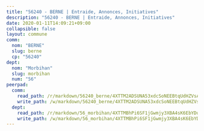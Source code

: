```yaml
---
title: "56240 - BERNE | Entraide, Annonces, Initiatives"
description: "56240 - BERNE | Entraide, Annonces, Initiatives"
date: 2020-01-11T14:09:21+09:00
collapsible: false
layout: commune
comm:
  nom: "BERNE"
  slug: berne
  cp: "56240"
dept:
  nom: "Morbihan"
  slug: morbihan
  num: "56"
peerpad:
  comm:
    read_path: /r/markdown/56240_berne/4XTTM2ADSUNA53xdcSoNEEBtqUdHZVsAi7af8h3WXyApvche3
    write_path: /w/markdown/56240_berne/4XTTM2ADSUNA53xdcSoNEEBtqUdHZVsAi7af8h3WXyApvche3-K3TgU7EZeb4mdQtCXn6nZSPcnePkAvo99JVygQDYonAEeWmWz8xyTYNsGkCUxzWcHSYrcwgvPZDEinuqivKTTNLkbEqA4rKfses5QxsmopDhax6245tLUykxR3k4gzKdfedQG6Yj
  dept:
    read_path: /r/markdown/56_morbihan/4XTTMBhPi6SF1jGwmjy3XBA4sK6EbYDun44EYwF3irZ7aBa5U
    write_path: /w/markdown/56_morbihan/4XTTMBhPi6SF1jGwmjy3XBA4sK6EbYDun44EYwF3irZ7aBa5U-K3TgV3HyhWtqSpmJ2GGLPRtHigVTcxkFRVLMX5R66UyRAN55PNUQgmTNwaDuJmWps9EVWQzncDySYbA7Pg7qEdRXsayrZysPHK4HeKM3FG1U8vQvyUvaDoFo4L4Z8coFC71q4zES
---
```


